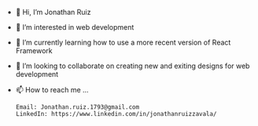 - 👋 Hi, I’m Jonathan Ruiz
- 👀 I’m interested in web development
- 🌱 I’m currently learning how to use a more recent version of React Framework
- 💞️ I’m looking to collaborate on creating new and exiting designs for web development
- 📫 How to reach me ...

      Email: Jonathan.ruiz.1793@gmail.com
      LinkedIn: https://www.linkedin.com/in/jonathanruizzavala/

<!---
Jonathan1793/Jonathan1793 is a ✨ special ✨ repository because its `README.md` (this file) appears on your GitHub profile.
You can click the Preview link to take a look at your changes.
--->
